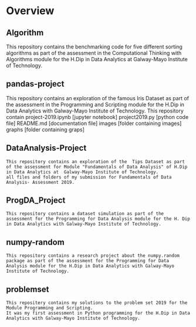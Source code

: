 # Overview
## Algorithm 
This repository contains the benchmarking code for five different sorting algorithms as part of the assessment in the Computational Thinking with Algorithms module for the H.Dip in Data Analytics at Galway-Mayo Institute of Technology.

## pandas-project
This repository contains an exploration of the famous Iris Dataset as part of the assessment in the Programming and Scripting module for the H.Dip in Data Analytics with Galway-Mayo Institute of Technology.
This repository contain
    project-2019.ipynb [jupyter notebook]
    project2019.py [python code file]
    README.md [documentation file]
    images [folder containing images]
    graphs [folder containing graps]
## DataAnalysis-Project
    This repository contains an exploration of the  Tips Dataset as part of the assessment for Module "Fundamentals of Data Analysis" of H.Dip in Data Analytics at  Galway-Mayo Institute of Technology.
    all files and folders of my submission for Fundamentals of Data Analysis- Assessment 2019.
## ProgDA_Project
    This repository contains a dataset simulation as part of the assessment for the Programming for Data Analysis module for the H. Dip in Data Analytics with Galway-Mayo Institute of Technology.
## numpy-random
    This repository contains a research project about the numpy.random package as part of the assessment for the Programming for Data Analysis module for the H.Dip in Data Analytics with Galway-Mayo Institute of Technology.
## problemset
    This repositery contains my solutions to the problem set 2019 for the Module Programming and Scripting.
    It was my first assessment in Python programming for the H.Dip in Data Analytics with Galway-Mayo Institute of Technology.
   